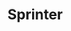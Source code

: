 ---
title: "Sprinter"
services:
- Routes
- Hot shot
- Expedited
- White glove service
- Last mile
- Two man delivery
description: "Review feature info and customization details."
image: "https://seattlecargo.com/images/truck3.jpg"
---